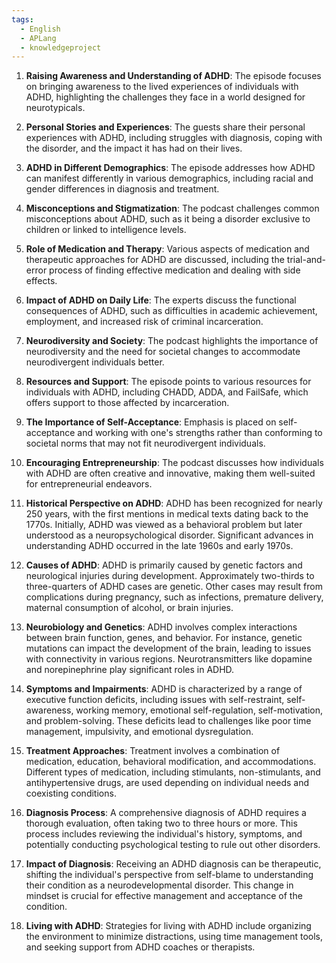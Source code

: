 ```yaml
---
tags:
  - English
  - APLang
  - knowledgeproject
---
```




1. **Raising Awareness and Understanding of ADHD**: The episode focuses on bringing awareness to the lived experiences of individuals with ADHD, highlighting the challenges they face in a world designed for neurotypicals.

2. **Personal Stories and Experiences**: The guests share their personal experiences with ADHD, including struggles with diagnosis, coping with the disorder, and the impact it has had on their lives.

3. **ADHD in Different Demographics**: The episode addresses how ADHD can manifest differently in various demographics, including racial and gender differences in diagnosis and treatment.

4. **Misconceptions and Stigmatization**: The podcast challenges common misconceptions about ADHD, such as it being a disorder exclusive to children or linked to intelligence levels.

5. **Role of Medication and Therapy**: Various aspects of medication and therapeutic approaches for ADHD are discussed, including the trial-and-error process of finding effective medication and dealing with side effects.

6. **Impact of ADHD on Daily Life**: The experts discuss the functional consequences of ADHD, such as difficulties in academic achievement, employment, and increased risk of criminal incarceration.

7. **Neurodiversity and Society**: The podcast highlights the importance of neurodiversity and the need for societal changes to accommodate neurodivergent individuals better.

8. **Resources and Support**: The episode points to various resources for individuals with ADHD, including CHADD, ADDA, and FailSafe, which offers support to those affected by incarceration.

9. **The Importance of Self-Acceptance**: Emphasis is placed on self-acceptance and working with one's strengths rather than conforming to societal norms that may not fit neurodivergent individuals.

10. **Encouraging Entrepreneurship**: The podcast discusses how individuals with ADHD are often creative and innovative, making them well-suited for entrepreneurial endeavors.
    
11.  **Historical Perspective on ADHD**: ADHD has been recognized for nearly 250 years, with the first mentions in medical texts dating back to the 1770s. Initially, ADHD was viewed as a behavioral problem but later understood as a neuropsychological disorder. Significant advances in understanding ADHD occurred in the late 1960s and early 1970s.
    
12. **Causes of ADHD**: ADHD is primarily caused by genetic factors and neurological injuries during development. Approximately two-thirds to three-quarters of ADHD cases are genetic. Other cases may result from complications during pregnancy, such as infections, premature delivery, maternal consumption of alcohol, or brain injuries.
    
13. **Neurobiology and Genetics**: ADHD involves complex interactions between brain function, genes, and behavior. For instance, genetic mutations can impact the development of the brain, leading to issues with connectivity in various regions. Neurotransmitters like dopamine and norepinephrine play significant roles in ADHD.
    
14. **Symptoms and Impairments**: ADHD is characterized by a range of executive function deficits, including issues with self-restraint, self-awareness, working memory, emotional self-regulation, self-motivation, and problem-solving. These deficits lead to challenges like poor time management, impulsivity, and emotional dysregulation.
    
15. **Treatment Approaches**: Treatment involves a combination of medication, education, behavioral modification, and accommodations. Different types of medication, including stimulants, non-stimulants, and antihypertensive drugs, are used depending on individual needs and coexisting conditions.

16. **Diagnosis Process**: A comprehensive diagnosis of ADHD requires a thorough evaluation, often taking two to three hours or more. This process includes reviewing the individual's history, symptoms, and potentially conducting psychological testing to rule out other disorders.

17. **Impact of Diagnosis**: Receiving an ADHD diagnosis can be therapeutic, shifting the individual's perspective from self-blame to understanding their condition as a neurodevelopmental disorder. This change in mindset is crucial for effective management and acceptance of the condition.

18. **Living with ADHD**: Strategies for living with ADHD include organizing the environment to minimize distractions, using time management tools, and seeking support from ADHD coaches or therapists.





